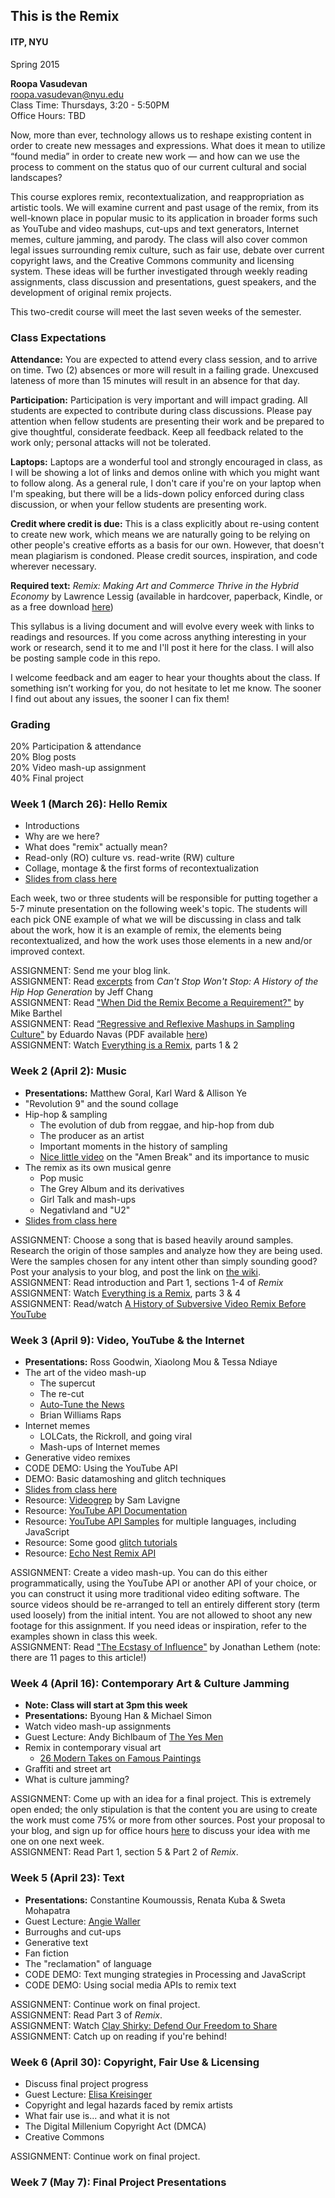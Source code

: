 ## This is the Remix
#### ITP, NYU
Spring 2015

<strong>Roopa Vasudevan</strong>  
[roopa.vasudevan@nyu.edu](mailto:roopa.vasudevan@nyu.edu)  
Class Time: Thursdays, 3:20 - 5:50PM  
Office Hours: TBD  

Now, more than ever, technology allows us to reshape existing content in order to create new messages and expressions. What does it mean to utilize “found media” in order to create new work — and how can we use the process to comment on the status quo of our current cultural and social landscapes?  

This course explores remix, recontextualization, and reappropriation as artistic tools. We will examine current and past usage of the remix, from its well-known place in popular music to its application in broader forms such as YouTube and video mashups, cut-ups and text generators, Internet memes, culture jamming, and parody. The class will also cover common legal issues surrounding remix culture, such as fair use, debate over current copyright laws, and the Creative Commons community and licensing system. These ideas will be further investigated through weekly reading assignments, class discussion and presentations, guest speakers, and the development of original remix projects.  

This two-credit course will meet the last seven weeks of the semester. 

### Class Expectations
<strong>Attendance:</strong> You are expected to attend every class session, and to arrive on time. Two (2) absences or more will result in a failing grade. Unexcused lateness of more than 15 minutes will result in an absence for that day.  

<strong>Participation:</strong> Participation is very important and will impact grading. All students are expected to contribute during class discussions. Please pay attention when fellow students are presenting their work and be prepared to give thoughtful, considerate feedback. Keep all feedback related to the work only; personal attacks will not be tolerated.  

<strong>Laptops:</strong> Laptops are a wonderful tool and strongly encouraged in class, as I will be showing a lot of links and demos online with which you might want to follow along. As a general rule, I don't care if you're on your laptop when I'm speaking, but there will be a lids-down policy enforced during class discussion, or when your fellow students are presenting work.  

<strong>Credit where credit is due:</strong> This is a class explicitly about re-using content to create new work, which means we are naturally going to be relying on other people's creative efforts as a basis for our own. However, that doesn't mean plagiarism is condoned. Please credit sources, inspiration, and code wherever necessary. 

<strong>Required text:</strong> <em>Remix: Making Art and Commerce Thrive in the Hybrid Economy</em> by Lawrence Lessig (available in hardcover, paperback, Kindle, or as a free download [here](https://archive.org/details/LawrenceLessigRemix))

This syllabus is a living document and will evolve every week with links to readings and resources. If you come across anything interesting in your work or research, send it to me and I'll post it here for the class. I will also be posting sample code in this repo.  

I welcome feedback and am eager to hear your thoughts about the class.  If something isn’t working for you, do not hesitate to let me know.  The sooner I find out about any issues, the sooner I can fix them!  

### Grading
20% Participation & attendance  
20% Blog posts  
20% Video mash-up assignment  
40% Final project  

### Week 1 (March 26): Hello Remix
- Introductions
- Why are we here?
- What does "remix" actually mean?
- Read-only (RO) culture vs. read-write (RW) culture
- Collage, montage & the first forms of recontextualization  
- [Slides from class here](https://docs.google.com/presentation/d/1Gevph_E1vGUa2xM1NT7sNZ6mK8FMHJJsfY7bXo0rNqM/edit?usp=sharing)  

Each week, two or three students will be responsible for putting together a 5-7 minute presentation on the following week's topic. The students will each pick ONE example of what we will be discussing in class and talk about the work, how it is an example of remix, the elements being recontextualized, and how the work uses those elements in a new and/or improved context.

ASSIGNMENT: Send me your blog link.  
ASSIGNMENT: Read [excerpts](https://www.dropbox.com/s/eh9fubqaff7baw2/cant-stop-wont-stop-excerpt.pdf?dl=1) from <em>Can't Stop Won't Stop: A History of the Hip Hop Generation</em> by Jeff Chang  
ASSIGNMENT: Read ["When Did the Remix Become a Requirement?"](http://www.theawl.com/2012/01/the-remix-as-requirement) by Mike Barthel  
ASSIGNMENT: Read [ “Regressive and Reflexive Mashups in Sampling Culture"](http://remixtheory.net/?p=444) by Eduardo Navas (PDF available [here](http://remixtheory.net/remixImages/NavasMashups_2010.pdf))  
ASSIGNMENT: Watch [Everything is a Remix](http://everythingisaremix.info/watch-the-series/), parts 1 & 2  

### Week 2 (April 2): Music
- <strong>Presentations:</strong> Matthew Goral, Karl Ward & Allison Ye
- "Revolution 9" and the sound collage
- Hip-hop & sampling
  - The evolution of dub from reggae, and hip-hop from dub
  - The producer as an artist
  - Important moments in the history of sampling
  - [Nice little video](https://youtu.be/5SaFTm2bcac) on the "Amen Break" and its importance to music
- The remix as its own musical genre
  - Pop music
  - The Grey Album and its derivatives
  - Girl Talk and mash-ups
  - Negativland and "U2"
- [Slides from class here](https://docs.google.com/presentation/d/1JzDnooxPVlxWG6uohReONNODF-yaFUGNUQa0hx2feTk/edit?usp=sharing)

ASSIGNMENT: Choose a song that is based heavily around samples. Research the origin of those samples and analyze how they are being used. Were the samples chosen for any intent other than simply sounding good? Post your analysis to your blog, and post the link on [the wiki](https://github.com/rouxpz/remix/wiki/This-is-the-Remix:-Assignments-Spring-2015).  
ASSIGNMENT: Read introduction and Part 1, sections 1-4 of <em>Remix</em>  
ASSIGNMENT: Watch [Everything is a Remix](http://everythingisaremix.info/watch-the-series/), parts 3 & 4  
ASSIGNMENT: Read/watch [A History of Subversive Video Remix Before YouTube](http://journal.transformativeworks.org/index.php/twc/article/view/371/299)  

### Week 3 (April 9): Video, YouTube & the Internet
- <strong>Presentations:</strong> Ross Goodwin, Xiaolong Mou & Tessa Ndiaye
- The art of the video mash-up
  - The supercut
  - The re-cut
  - [Auto-Tune the News](https://www.youtube.com/show/autotunethenews/videos)
  - Brian Williams Raps
- Internet memes
  - LOLCats, the Rickroll, and going viral
  - Mash-ups of Internet memes
- Generative video remixes
- CODE DEMO: Using the YouTube API
- DEMO: Basic datamoshing and glitch techniques
- [Slides from class here](https://docs.google.com/presentation/d/1S38_0IkiJMQPw5vL9jUlwL9BzuP34X9d6sLwZ_7mW3M/edit?usp=sharing)
- Resource: [Videogrep](https://github.com/antiboredom/videogrep) by Sam Lavigne
- Resource: [YouTube API Documentation](https://developers.google.com/youtube/v3/getting-started)
- Resource: [YouTube API Samples](https://github.com/youtube/api-samples) for multiple languages, including JavaScript
- Resource: Some good [glitch tutorials](http://danieltemkin.com/Tutorials)
- Resource: [Echo Nest Remix API](http://echonest.github.io/remix/)

ASSIGNMENT: Create a video mash-up. You can do this either programmatically, using the YouTube API or another API of your choice, or you can construct it using more traditional video editing software. The source videos should be re-arranged to tell an entirely different story (term used loosely) from the initial intent. You are not allowed to shoot any new footage for this assignment. If you need ideas or inspiration, refer to the examples shown in class this week.  
ASSIGNMENT: Read ["The Ecstasy of Influence"](http://harpers.org/archive/2007/02/the-ecstasy-of-influence/) by Jonathan Lethem (note: there are 11 pages to this article!)  

### Week 4 (April 16): Contemporary Art & Culture Jamming
- <strong>Note: Class will start at 3pm this week</strong>
- <strong>Presentations:</strong> Byoung Han & Michael Simon  
- Watch video mash-up assignments
- Guest Lecture: Andy Bichlbaum of [The Yes Men](http://theyesmen.org/)
- Remix in contemporary visual art
  - [26 Modern Takes on Famous Paintings](http://weburbanist.com/2011/11/07/art-remix-26-modern-takes-on-famous-paintings/)
- Graffiti and street art
- What is culture jamming?

ASSIGNMENT: Come up with an idea for a final project. This is extremely open ended; the only stipulation is that the content you are using to create the work must come 75% or more from other sources. Post your proposal to your blog, and sign up for office hours [here](https://www.google.com/calendar/selfsched?sstoken=UUg1cHhnU1ZYQjdffGRlZmF1bHR8MDA3Yzk1YWJjNWQzODJhZDQ2ZWYxZWI2MWQxM2JhODY) to discuss your idea with me one on one next week.  
ASSIGNMENT: Read Part 1, section 5 & Part 2 of <em>Remix</em>.  

### Week 5 (April 23): Text
- <strong>Presentations:</strong> Constantine Koumoussis, Renata Kuba & Sweta Mohapatra
- Guest Lecture: [Angie Waller](http://angiewaller.com/)
- Burroughs and cut-ups
- Generative text
- Fan fiction
- The "reclamation" of language
- CODE DEMO: Text munging strategies in Processing and JavaScript
- CODE DEMO: Using social media APIs to remix text

ASSIGNMENT: Continue work on final project.  
ASSIGNMENT: Read Part 3 of <em>Remix</em>.  
ASSIGNMENT: Watch [Clay Shirky: Defend Our Freedom to Share](http://www.ted.com/talks/defend_our_freedom_to_share_or_why_sopa_is_a_bad_idea)  
ASSIGNMENT: Catch up on reading if you're behind!  

### Week 6 (April 30): Copyright, Fair Use & Licensing
- Discuss final project progress
- Guest Lecture: [Elisa Kreisinger](http://www.popculturepirate.com/#about)
- Copyright and legal hazards faced by remix artists
- What fair use is... and what it is not
- The Digital Millenium Copyright Act (DMCA)
- Creative Commons

ASSIGNMENT: Continue work on final project.  

### Week 7 (May 7): Final Project Presentations
